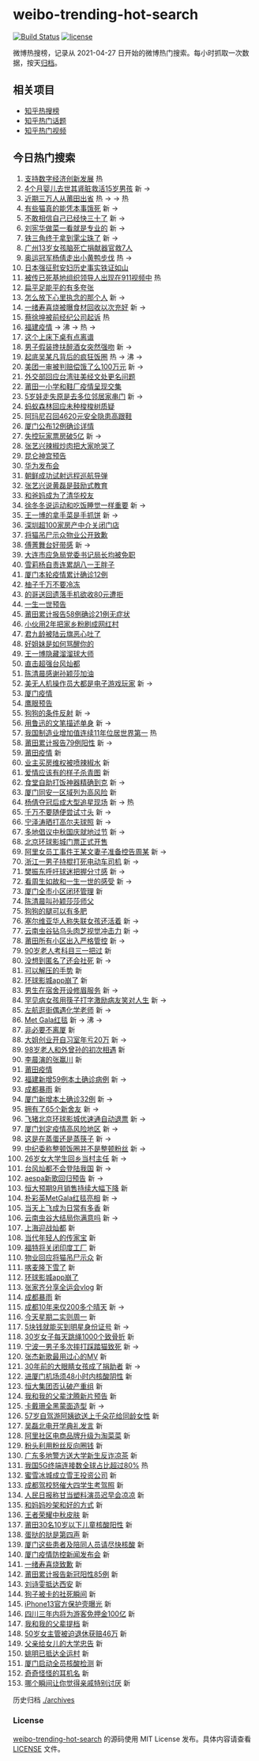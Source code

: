 # weibo-trending-hot-search

[![Build Status](https://github.com/justjavac/weibo-trending-hot-search/workflows/ci/badge.svg?branch=master)](https://github.com/justjavac/weibo-trending-hot-search/actions)
[![license](https://img.shields.io/github/license/justjavac/weibo-trending-hot-search)](https://github.com/justjavac/weibo-trending-hot-search/blob/master/LICENSE)

微博热搜榜，记录从 2021-04-27 日开始的微博热门搜索。每小时抓取一次数据，按天[归档](./archives)。

## 相关项目

- [知乎热搜榜](https://github.com/justjavac/zhihu-trending-top-search)
- [知乎热门话题](https://github.com/justjavac/zhihu-trending-hot-questions)
- [知乎热门视频](https://github.com/justjavac/zhihu-trending-hot-video)

## 今日热门搜索

<!-- BEGIN -->
<!-- 最后更新时间 Tue Sep 14 2021 12:23:53 GMT+0800 (China Standard Time) -->

1. [支持数字经济创新发展](https://s.weibo.com//weibo?q=%23%E6%94%AF%E6%8C%81%E6%95%B0%E5%AD%97%E7%BB%8F%E6%B5%8E%E5%88%9B%E6%96%B0%E5%8F%91%E5%B1%95%23&Refer=new_time)
   热
1. [4个月婴儿去世其肾脏救活15岁男孩](https://s.weibo.com//weibo?q=%234%E4%B8%AA%E6%9C%88%E5%A9%B4%E5%84%BF%E5%8E%BB%E4%B8%96%E5%85%B6%E8%82%BE%E8%84%8F%E6%95%91%E6%B4%BB15%E5%B2%81%E7%94%B7%E5%AD%A9%23&Refer=top)
   新 ->
1. [近期三万人从莆田出省](https://s.weibo.com//weibo?q=%23%E8%BF%91%E6%9C%9F%E4%B8%89%E4%B8%87%E4%BA%BA%E4%BB%8E%E8%8E%86%E7%94%B0%E5%87%BA%E7%9C%81%23&Refer=top)
   热 -> -> 热
1. [有些猫真的能凭本事饿死](https://s.weibo.com//weibo?q=%23%E6%9C%89%E4%BA%9B%E7%8C%AB%E7%9C%9F%E7%9A%84%E8%83%BD%E5%87%AD%E6%9C%AC%E4%BA%8B%E9%A5%BF%E6%AD%BB%23&Refer=top)
   新 ->
1. [不敢相信自己已经快三十了](https://s.weibo.com//weibo?q=%23%E4%B8%8D%E6%95%A2%E7%9B%B8%E4%BF%A1%E8%87%AA%E5%B7%B1%E5%B7%B2%E7%BB%8F%E5%BF%AB%E4%B8%89%E5%8D%81%E4%BA%86%23&Refer=top)
   新 ->
1. [刘宪华做菜一看就是专业的](https://s.weibo.com//weibo?q=%23%E5%88%98%E5%AE%AA%E5%8D%8E%E5%81%9A%E8%8F%9C%E4%B8%80%E7%9C%8B%E5%B0%B1%E6%98%AF%E4%B8%93%E4%B8%9A%E7%9A%84%23&Refer=top)
   新 ->
1. [铁三角终于拿到雮尘珠了](https://s.weibo.com//weibo?q=%23%E9%93%81%E4%B8%89%E8%A7%92%E7%BB%88%E4%BA%8E%E6%8B%BF%E5%88%B0%E9%9B%AE%E5%B0%98%E7%8F%A0%E4%BA%86%23&Refer=top)
   新 ->
1. [广州13岁女孩脑死亡捐献器官救7人](https://s.weibo.com//weibo?q=%23%E5%B9%BF%E5%B7%9E13%E5%B2%81%E5%A5%B3%E5%AD%A9%E8%84%91%E6%AD%BB%E4%BA%A1%E6%8D%90%E7%8C%AE%E5%99%A8%E5%AE%98%E6%95%917%E4%BA%BA%23&Refer=top)
1. [奥运冠军杨倩走出小黄鸭步伐](https://s.weibo.com//weibo?q=%23%E5%A5%A5%E8%BF%90%E5%86%A0%E5%86%9B%E6%9D%A8%E5%80%A9%E8%B5%B0%E5%87%BA%E5%B0%8F%E9%BB%84%E9%B8%AD%E6%AD%A5%E4%BC%90%23&Refer=top)
   热 ->
1. [日本强征慰安妇历史事实铁证如山](https://s.weibo.com//weibo?q=%23%E6%97%A5%E6%9C%AC%E5%BC%BA%E5%BE%81%E6%85%B0%E5%AE%89%E5%A6%87%E5%8E%86%E5%8F%B2%E4%BA%8B%E5%AE%9E%E9%93%81%E8%AF%81%E5%A6%82%E5%B1%B1%23&Refer=top)
1. [被传已死基地组织领导人出现在911视频中](https://s.weibo.com//weibo?q=%23%E8%A2%AB%E4%BC%A0%E5%B7%B2%E6%AD%BB%E5%9F%BA%E5%9C%B0%E7%BB%84%E7%BB%87%E9%A2%86%E5%AF%BC%E4%BA%BA%E5%87%BA%E7%8E%B0%E5%9C%A8911%E8%A7%86%E9%A2%91%E4%B8%AD%23&Refer=top)
   热
1. [扁平足能平的有多夸张](https://s.weibo.com//weibo?q=%23%E6%89%81%E5%B9%B3%E8%B6%B3%E8%83%BD%E5%B9%B3%E7%9A%84%E6%9C%89%E5%A4%9A%E5%A4%B8%E5%BC%A0%23&Refer=top)
1. [怎么放下心里执念的那个人](https://s.weibo.com//weibo?q=%23%E6%80%8E%E4%B9%88%E6%94%BE%E4%B8%8B%E5%BF%83%E9%87%8C%E6%89%A7%E5%BF%B5%E7%9A%84%E9%82%A3%E4%B8%AA%E4%BA%BA%23&Refer=top)
   新 ->
1. [一绪寿喜烧被曝食材回收以次充好](https://s.weibo.com//weibo?q=%23%E4%B8%80%E7%BB%AA%E5%AF%BF%E5%96%9C%E7%83%A7%E8%A2%AB%E6%9B%9D%E9%A3%9F%E6%9D%90%E5%9B%9E%E6%94%B6%E4%BB%A5%E6%AC%A1%E5%85%85%E5%A5%BD%23&Refer=top)
   新 ->
1. [蔡徐坤被前经纪公司起诉](https://s.weibo.com//weibo?q=%23%E8%94%A1%E5%BE%90%E5%9D%A4%E8%A2%AB%E5%89%8D%E7%BB%8F%E7%BA%AA%E5%85%AC%E5%8F%B8%E8%B5%B7%E8%AF%89%23&Refer=top)
   热
1. [福建疫情](https://s.weibo.com//weibo?q=%23%E7%A6%8F%E5%BB%BA%E7%96%AB%E6%83%85%23&Refer=top)
   -> 沸 -> 热 ->
1. [这个上床下桌有点离谱](https://s.weibo.com//weibo?q=%23%E8%BF%99%E4%B8%AA%E4%B8%8A%E5%BA%8A%E4%B8%8B%E6%A1%8C%E6%9C%89%E7%82%B9%E7%A6%BB%E8%B0%B1%23&Refer=top)
1. [男子假装搀扶醉酒女突然强吻](https://s.weibo.com//weibo?q=%23%E7%94%B7%E5%AD%90%E5%81%87%E8%A3%85%E6%90%80%E6%89%B6%E9%86%89%E9%85%92%E5%A5%B3%E7%AA%81%E7%84%B6%E5%BC%BA%E5%90%BB%23&Refer=top)
   新 ->
1. [起底吴某凡背后的疯狂饭圈](https://s.weibo.com//weibo?q=%23%E8%B5%B7%E5%BA%95%E5%90%B4%E6%9F%90%E5%87%A1%E8%83%8C%E5%90%8E%E7%9A%84%E7%96%AF%E7%8B%82%E9%A5%AD%E5%9C%88%23&Refer=top)
   热 -> 沸 ->
1. [美团一审被判赔偿饿了么100万元](https://s.weibo.com//weibo?q=%E7%BE%8E%E5%9B%A2%E4%B8%80%E5%AE%A1%E8%A2%AB%E5%88%A4%E8%B5%94%E5%81%BF%E9%A5%BF%E4%BA%86%E4%B9%88100%E4%B8%87%E5%85%83&Refer=top)
   新 ->
1. [外交部回应台湾驻美经文处更名问题](https://s.weibo.com//weibo?q=%23%E5%A4%96%E4%BA%A4%E9%83%A8%E5%9B%9E%E5%BA%94%E5%8F%B0%E6%B9%BE%E9%A9%BB%E7%BE%8E%E7%BB%8F%E6%96%87%E5%A4%84%E6%9B%B4%E5%90%8D%E9%97%AE%E9%A2%98%23&Refer=top)
1. [莆田一小学和鞋厂疫情呈现交集](https://s.weibo.com//weibo?q=%23%E8%8E%86%E7%94%B0%E4%B8%80%E5%B0%8F%E5%AD%A6%E5%92%8C%E9%9E%8B%E5%8E%82%E7%96%AB%E6%83%85%E5%91%88%E7%8E%B0%E4%BA%A4%E9%9B%86%23&Refer=top)
1. [5岁娃走失原是去多位邻居家串门](https://s.weibo.com//weibo?q=%235%E5%B2%81%E5%A8%83%E8%B5%B0%E5%A4%B1%E5%8E%9F%E6%98%AF%E5%8E%BB%E5%A4%9A%E4%BD%8D%E9%82%BB%E5%B1%85%E5%AE%B6%E4%B8%B2%E9%97%A8%23&Refer=top)
   新 ->
1. [蚂蚁森林回应未种梭梭树质疑](https://s.weibo.com//weibo?q=%23%E8%9A%82%E8%9A%81%E6%A3%AE%E6%9E%97%E5%9B%9E%E5%BA%94%E6%9C%AA%E7%A7%8D%E6%A2%AD%E6%A2%AD%E6%A0%91%E8%B4%A8%E7%96%91%23&Refer=top)
1. [阿玛尼召回4620元安全隐患高跟鞋](https://s.weibo.com//weibo?q=%23%E9%98%BF%E7%8E%9B%E5%B0%BC%E5%8F%AC%E5%9B%9E4620%E5%85%83%E5%AE%89%E5%85%A8%E9%9A%90%E6%82%A3%E9%AB%98%E8%B7%9F%E9%9E%8B%23&Refer=top)
1. [厦门公布12例确诊详情](https://s.weibo.com//weibo?q=%23%E5%8E%A6%E9%97%A8%E5%85%AC%E5%B8%8312%E4%BE%8B%E7%A1%AE%E8%AF%8A%E8%AF%A6%E6%83%85%23&Refer=top)
1. [失控玩家票房破5亿](https://s.weibo.com//weibo?q=%23%E5%A4%B1%E6%8E%A7%E7%8E%A9%E5%AE%B6%E7%A5%A8%E6%88%BF%E7%A0%B45%E4%BA%BF%23&Refer=top)
   新 ->
1. [张艺兴辣椒炒肉把大家呛哭了](https://s.weibo.com//weibo?q=%23%E5%BC%A0%E8%89%BA%E5%85%B4%E8%BE%A3%E6%A4%92%E7%82%92%E8%82%89%E6%8A%8A%E5%A4%A7%E5%AE%B6%E5%91%9B%E5%93%AD%E4%BA%86%23&Refer=top)
1. [昆仑神宫预告](https://s.weibo.com//weibo?q=%23%E6%98%86%E4%BB%91%E7%A5%9E%E5%AE%AB%E9%A2%84%E5%91%8A%23&Refer=top)
1. [华为发布会](https://s.weibo.com//weibo?q=%E5%8D%8E%E4%B8%BA%E5%8F%91%E5%B8%83%E4%BC%9A&Refer=top)
1. [朝鲜成功试射远程巡航导弹](https://s.weibo.com//weibo?q=%23%E6%9C%9D%E9%B2%9C%E6%88%90%E5%8A%9F%E8%AF%95%E5%B0%84%E8%BF%9C%E7%A8%8B%E5%B7%A1%E8%88%AA%E5%AF%BC%E5%BC%B9%23&Refer=top)
1. [张艺兴说黄磊是鼓励式教育](https://s.weibo.com//weibo?q=%23%E5%BC%A0%E8%89%BA%E5%85%B4%E8%AF%B4%E9%BB%84%E7%A3%8A%E6%98%AF%E9%BC%93%E5%8A%B1%E5%BC%8F%E6%95%99%E8%82%B2%23&Refer=top)
1. [和爸妈成为了清华校友](https://s.weibo.com//weibo?q=%23%E5%92%8C%E7%88%B8%E5%A6%88%E6%88%90%E4%B8%BA%E4%BA%86%E6%B8%85%E5%8D%8E%E6%A0%A1%E5%8F%8B%23&Refer=top)
1. [徐冬冬说运动和吃饭睡觉一样重要](https://s.weibo.com//weibo?q=%23%E5%BE%90%E5%86%AC%E5%86%AC%E8%AF%B4%E8%BF%90%E5%8A%A8%E5%92%8C%E5%90%83%E9%A5%AD%E7%9D%A1%E8%A7%89%E4%B8%80%E6%A0%B7%E9%87%8D%E8%A6%81%23&Refer=top)
   新 ->
1. [王一博的拿手菜是手抓饼](https://s.weibo.com//weibo?q=%23%E7%8E%8B%E4%B8%80%E5%8D%9A%E7%9A%84%E6%8B%BF%E6%89%8B%E8%8F%9C%E6%98%AF%E6%89%8B%E6%8A%93%E9%A5%BC%23&Refer=top)
   新 ->
1. [深圳超100家房产中介关闭门店](https://s.weibo.com//weibo?q=%23%E6%B7%B1%E5%9C%B3%E8%B6%85100%E5%AE%B6%E6%88%BF%E4%BA%A7%E4%B8%AD%E4%BB%8B%E5%85%B3%E9%97%AD%E9%97%A8%E5%BA%97%23&Refer=top)
1. [将猫吊尸示众物业公开致歉](https://s.weibo.com//weibo?q=%23%E5%B0%86%E7%8C%AB%E5%90%8A%E5%B0%B8%E7%A4%BA%E4%BC%97%E7%89%A9%E4%B8%9A%E5%85%AC%E5%BC%80%E8%87%B4%E6%AD%89%23&Refer=top)
1. [傅菁舞台好带感](https://s.weibo.com//weibo?q=%23%E5%82%85%E8%8F%81%E8%88%9E%E5%8F%B0%E5%A5%BD%E5%B8%A6%E6%84%9F%23&Refer=top)
   新 ->
1. [大连市应急局党委书记局长均被免职](https://s.weibo.com//weibo?q=%23%E5%A4%A7%E8%BF%9E%E5%B8%82%E5%BA%94%E6%80%A5%E5%B1%80%E5%85%9A%E5%A7%94%E4%B9%A6%E8%AE%B0%E5%B1%80%E9%95%BF%E5%9D%87%E8%A2%AB%E5%85%8D%E8%81%8C%23&Refer=top)
1. [雪莉杨自责连累胡八一王胖子](https://s.weibo.com//weibo?q=%23%E9%9B%AA%E8%8E%89%E6%9D%A8%E8%87%AA%E8%B4%A3%E8%BF%9E%E7%B4%AF%E8%83%A1%E5%85%AB%E4%B8%80%E7%8E%8B%E8%83%96%E5%AD%90%23&Refer=top)
1. [厦门本轮疫情累计确诊12例](https://s.weibo.com//weibo?q=%23%E5%8E%A6%E9%97%A8%E6%9C%AC%E8%BD%AE%E7%96%AB%E6%83%85%E7%B4%AF%E8%AE%A1%E7%A1%AE%E8%AF%8A12%E4%BE%8B%23&Refer=top)
1. [柚子千万不要冷冻](https://s.weibo.com//weibo?q=%23%E6%9F%9A%E5%AD%90%E5%8D%83%E4%B8%87%E4%B8%8D%E8%A6%81%E5%86%B7%E5%86%BB%23&Refer=top)
1. [的哥送回遗落手机欲收80元遭拒](https://s.weibo.com//weibo?q=%23%E7%9A%84%E5%93%A5%E9%80%81%E5%9B%9E%E9%81%97%E8%90%BD%E6%89%8B%E6%9C%BA%E6%AC%B2%E6%94%B680%E5%85%83%E9%81%AD%E6%8B%92%23&Refer=top)
1. [一生一世预告](https://s.weibo.com//weibo?q=%23%E4%B8%80%E7%94%9F%E4%B8%80%E4%B8%96%E9%A2%84%E5%91%8A%23&Refer=top)
1. [莆田累计报告58例确诊21例无症状](https://s.weibo.com//weibo?q=%23%E8%8E%86%E7%94%B0%E7%B4%AF%E8%AE%A1%E6%8A%A5%E5%91%8A58%E4%BE%8B%E7%A1%AE%E8%AF%8A21%E4%BE%8B%E6%97%A0%E7%97%87%E7%8A%B6%23&Refer=top)
1. [小伙用2年把家乡粉刷成网红村](https://s.weibo.com//weibo?q=%E5%B0%8F%E4%BC%99%E7%94%A82%E5%B9%B4%E6%8A%8A%E5%AE%B6%E4%B9%A1%E7%B2%89%E5%88%B7%E6%88%90%E7%BD%91%E7%BA%A2%E6%9D%91&Refer=top)
1. [君九龄被陆云旗恶心吐了](https://s.weibo.com//weibo?q=%23%E5%90%9B%E4%B9%9D%E9%BE%84%E8%A2%AB%E9%99%86%E4%BA%91%E6%97%97%E6%81%B6%E5%BF%83%E5%90%90%E4%BA%86%23&Refer=top)
1. [好姐妹是如何骂醒你的](https://s.weibo.com//weibo?q=%23%E5%A5%BD%E5%A7%90%E5%A6%B9%E6%98%AF%E5%A6%82%E4%BD%95%E9%AA%82%E9%86%92%E4%BD%A0%E7%9A%84%23&Refer=top)
1. [王一博隐藏溜溜球大师](https://s.weibo.com//weibo?q=%23%E7%8E%8B%E4%B8%80%E5%8D%9A%E9%9A%90%E8%97%8F%E6%BA%9C%E6%BA%9C%E7%90%83%E5%A4%A7%E5%B8%88%23&Refer=top)
1. [直击超强台风灿都](https://s.weibo.com//weibo?q=%23%E7%9B%B4%E5%87%BB%E8%B6%85%E5%BC%BA%E5%8F%B0%E9%A3%8E%E7%81%BF%E9%83%BD%23&Refer=top)
1. [陈清晨感谢孙颖莎加油](https://s.weibo.com//weibo?q=%23%E9%99%88%E6%B8%85%E6%99%A8%E6%84%9F%E8%B0%A2%E5%AD%99%E9%A2%96%E8%8E%8E%E5%8A%A0%E6%B2%B9%23&Refer=top)
1. [美无人机操作员大都是电子游戏玩家](https://s.weibo.com//weibo?q=%23%E7%BE%8E%E6%97%A0%E4%BA%BA%E6%9C%BA%E6%93%8D%E4%BD%9C%E5%91%98%E5%A4%A7%E9%83%BD%E6%98%AF%E7%94%B5%E5%AD%90%E6%B8%B8%E6%88%8F%E7%8E%A9%E5%AE%B6%23&Refer=top)
   新 ->
1. [厦门疫情](https://s.weibo.com//weibo?q=%23%E5%8E%A6%E9%97%A8%E7%96%AB%E6%83%85%23&Refer=top)
1. [鹰眼预告](https://s.weibo.com//weibo?q=%23%E9%B9%B0%E7%9C%BC%E9%A2%84%E5%91%8A%23&Refer=top)
1. [狗狗的条件反射](https://s.weibo.com//weibo?q=%E7%8B%97%E7%8B%97%E7%9A%84%E6%9D%A1%E4%BB%B6%E5%8F%8D%E5%B0%84&Refer=top)
   新 ->
1. [用鲁迅的文笔描述单身](https://s.weibo.com//weibo?q=%23%E7%94%A8%E9%B2%81%E8%BF%85%E7%9A%84%E6%96%87%E7%AC%94%E6%8F%8F%E8%BF%B0%E5%8D%95%E8%BA%AB%23&Refer=top)
   新 ->
1. [我国制造业增加值连续11年位居世界第一](https://s.weibo.com//weibo?q=%23%E6%88%91%E5%9B%BD%E5%88%B6%E9%80%A0%E4%B8%9A%E5%A2%9E%E5%8A%A0%E5%80%BC%E8%BF%9E%E7%BB%AD11%E5%B9%B4%E4%BD%8D%E5%B1%85%E4%B8%96%E7%95%8C%E7%AC%AC%E4%B8%80%23&Refer=new_time)
   热
1. [莆田累计报告79例阳性](https://s.weibo.com//weibo?q=%23%E8%8E%86%E7%94%B0%E7%B4%AF%E8%AE%A1%E6%8A%A5%E5%91%8A79%E4%BE%8B%E9%98%B3%E6%80%A7%23&Refer=top)
   新 ->
1. [莆田疫情](https://s.weibo.com//weibo?q=%E8%8E%86%E7%94%B0%E7%96%AB%E6%83%85&Refer=top)
   新
1. [业主买房维权被喷辣椒水](https://s.weibo.com//weibo?q=%23%E4%B8%9A%E4%B8%BB%E4%B9%B0%E6%88%BF%E7%BB%B4%E6%9D%83%E8%A2%AB%E5%96%B7%E8%BE%A3%E6%A4%92%E6%B0%B4%23&Refer=top)
   新
1. [爱情应该有的样子杀青图](https://s.weibo.com//weibo?q=%23%E7%88%B1%E6%83%85%E5%BA%94%E8%AF%A5%E6%9C%89%E7%9A%84%E6%A0%B7%E5%AD%90%E6%9D%80%E9%9D%92%E5%9B%BE%23&Refer=top)
   新
1. [食堂自助打饭神器精确到克](https://s.weibo.com//weibo?q=%23%E9%A3%9F%E5%A0%82%E8%87%AA%E5%8A%A9%E6%89%93%E9%A5%AD%E7%A5%9E%E5%99%A8%E7%B2%BE%E7%A1%AE%E5%88%B0%E5%85%8B%23&Refer=top)
   新 ->
1. [厦门同安一区域列为高风险](https://s.weibo.com//weibo?q=%E5%8E%A6%E9%97%A8%E5%90%8C%E5%AE%89%E4%B8%80%E5%8C%BA%E5%9F%9F%E5%88%97%E4%B8%BA%E9%AB%98%E9%A3%8E%E9%99%A9&Refer=top)
   新
1. [杨倩夺冠后成大型追星现场](https://s.weibo.com//weibo?q=%23%E6%9D%A8%E5%80%A9%E5%A4%BA%E5%86%A0%E5%90%8E%E6%88%90%E5%A4%A7%E5%9E%8B%E8%BF%BD%E6%98%9F%E7%8E%B0%E5%9C%BA%23&Refer=top)
   新 -> 热
1. [千万不要随便尝试寸头](https://s.weibo.com//weibo?q=%23%E5%8D%83%E4%B8%87%E4%B8%8D%E8%A6%81%E9%9A%8F%E4%BE%BF%E5%B0%9D%E8%AF%95%E5%AF%B8%E5%A4%B4%23&Refer=top)
   新 ->
1. [宁泽涛晒打高尔夫球照](https://s.weibo.com//weibo?q=%23%E5%AE%81%E6%B3%BD%E6%B6%9B%E6%99%92%E6%89%93%E9%AB%98%E5%B0%94%E5%A4%AB%E7%90%83%E7%85%A7%23&Refer=top)
   新 ->
1. [多地倡议中秋国庆就地过节](https://s.weibo.com//weibo?q=%23%E5%A4%9A%E5%9C%B0%E5%80%A1%E8%AE%AE%E4%B8%AD%E7%A7%8B%E5%9B%BD%E5%BA%86%E5%B0%B1%E5%9C%B0%E8%BF%87%E8%8A%82%23&Refer=top)
   新 ->
1. [北京环球影城门票正式开售](https://s.weibo.com//weibo?q=%23%E5%8C%97%E4%BA%AC%E7%8E%AF%E7%90%83%E5%BD%B1%E5%9F%8E%E9%97%A8%E7%A5%A8%E6%AD%A3%E5%BC%8F%E5%BC%80%E5%94%AE%23&Refer=top)
1. [阿里女员工事件王某文妻子准备控告周某](https://s.weibo.com//weibo?q=%23%E9%98%BF%E9%87%8C%E5%A5%B3%E5%91%98%E5%B7%A5%E4%BA%8B%E4%BB%B6%E7%8E%8B%E6%9F%90%E6%96%87%E5%A6%BB%E5%AD%90%E5%87%86%E5%A4%87%E6%8E%A7%E5%91%8A%E5%91%A8%E6%9F%90%23&Refer=top)
   新 ->
1. [浙江一男子持棍打死电动车司机](https://s.weibo.com//weibo?q=%23%E6%B5%99%E6%B1%9F%E4%B8%80%E7%94%B7%E5%AD%90%E6%8C%81%E6%A3%8D%E6%89%93%E6%AD%BB%E7%94%B5%E5%8A%A8%E8%BD%A6%E5%8F%B8%E6%9C%BA%23&Refer=top)
   新 ->
1. [樊振东呼吁球迷把握分寸感](https://s.weibo.com//weibo?q=%23%E6%A8%8A%E6%8C%AF%E4%B8%9C%E5%91%BC%E5%90%81%E7%90%83%E8%BF%B7%E6%8A%8A%E6%8F%A1%E5%88%86%E5%AF%B8%E6%84%9F%23&Refer=top)
   新 ->
1. [看周生如故和一生一世的感受](https://s.weibo.com//weibo?q=%23%E7%9C%8B%E5%91%A8%E7%94%9F%E5%A6%82%E6%95%85%E5%92%8C%E4%B8%80%E7%94%9F%E4%B8%80%E4%B8%96%E7%9A%84%E6%84%9F%E5%8F%97%23&Refer=top)
   新 ->
1. [厦门全市小区闭环管理](https://s.weibo.com//weibo?q=%23%E5%8E%A6%E9%97%A8%E5%85%A8%E5%B8%82%E5%B0%8F%E5%8C%BA%E9%97%AD%E7%8E%AF%E7%AE%A1%E7%90%86%23&Refer=top)
   新
1. [陈清晨叫孙颖莎莎师父](https://s.weibo.com//weibo?q=%23%E9%99%88%E6%B8%85%E6%99%A8%E5%8F%AB%E5%AD%99%E9%A2%96%E8%8E%8E%E8%8E%8E%E5%B8%88%E7%88%B6%23&Refer=top)
1. [狗狗的腿可以有多肥](https://s.weibo.com//weibo?q=%23%E7%8B%97%E7%8B%97%E7%9A%84%E8%85%BF%E5%8F%AF%E4%BB%A5%E6%9C%89%E5%A4%9A%E8%82%A5%23&Refer=top)
1. [塞尔维亚华人称失联女孩还活着](https://s.weibo.com//weibo?q=%23%E5%A1%9E%E5%B0%94%E7%BB%B4%E4%BA%9A%E5%8D%8E%E4%BA%BA%E7%A7%B0%E5%A4%B1%E8%81%94%E5%A5%B3%E5%AD%A9%E8%BF%98%E6%B4%BB%E7%9D%80%23&Refer=top)
   新 ->
1. [云南虫谷钻乌头肉芝视觉冲击力](https://s.weibo.com//weibo?q=%23%E4%BA%91%E5%8D%97%E8%99%AB%E8%B0%B7%E9%92%BB%E4%B9%8C%E5%A4%B4%E8%82%89%E8%8A%9D%E8%A7%86%E8%A7%89%E5%86%B2%E5%87%BB%E5%8A%9B%23&Refer=top)
   新 ->
1. [莆田所有小区出入严格管控](https://s.weibo.com//weibo?q=%23%E8%8E%86%E7%94%B0%E6%89%80%E6%9C%89%E5%B0%8F%E5%8C%BA%E5%87%BA%E5%85%A5%E4%B8%A5%E6%A0%BC%E7%AE%A1%E6%8E%A7%23&Refer=top)
   新 ->
1. [90岁老人考科目三一把过](https://s.weibo.com//weibo?q=%2390%E5%B2%81%E8%80%81%E4%BA%BA%E8%80%83%E7%A7%91%E7%9B%AE%E4%B8%89%E4%B8%80%E6%8A%8A%E8%BF%87%23&Refer=top)
   新
1. [没想到匿名了还会社死](https://s.weibo.com//weibo?q=%23%E6%B2%A1%E6%83%B3%E5%88%B0%E5%8C%BF%E5%90%8D%E4%BA%86%E8%BF%98%E4%BC%9A%E7%A4%BE%E6%AD%BB%23&Refer=top)
   新 ->
1. [可以解压的手势](https://s.weibo.com//weibo?q=%23%E5%8F%AF%E4%BB%A5%E8%A7%A3%E5%8E%8B%E7%9A%84%E6%89%8B%E5%8A%BF%23&Refer=top)
   新
1. [环球影城app崩了](https://s.weibo.com//weibo?q=%E7%8E%AF%E7%90%83%E5%BD%B1%E5%9F%8Eapp%E5%B4%A9%E4%BA%86&Refer=top)
   新
1. [男生在宿舍开设修眉服务](https://s.weibo.com//weibo?q=%23%E7%94%B7%E7%94%9F%E5%9C%A8%E5%AE%BF%E8%88%8D%E5%BC%80%E8%AE%BE%E4%BF%AE%E7%9C%89%E6%9C%8D%E5%8A%A1%23&Refer=top)
   新 ->
1. [罕见病女孩用筷子打字激励病友笑对人生](https://s.weibo.com//weibo?q=%23%E7%BD%95%E8%A7%81%E7%97%85%E5%A5%B3%E5%AD%A9%E7%94%A8%E7%AD%B7%E5%AD%90%E6%89%93%E5%AD%97%E6%BF%80%E5%8A%B1%E7%97%85%E5%8F%8B%E7%AC%91%E5%AF%B9%E4%BA%BA%E7%94%9F%23&Refer=top)
   新 ->
1. [左航逛街偶遇化学老师](https://s.weibo.com//weibo?q=%23%E5%B7%A6%E8%88%AA%E9%80%9B%E8%A1%97%E5%81%B6%E9%81%87%E5%8C%96%E5%AD%A6%E8%80%81%E5%B8%88%23&Refer=top)
   新 ->
1. [Met Gala红毯](https://s.weibo.com//weibo?q=Met%20Gala%E7%BA%A2%E6%AF%AF&Refer=top)
   新 -> 沸 ->
1. [非必要不离厦](https://s.weibo.com//weibo?q=%23%E9%9D%9E%E5%BF%85%E8%A6%81%E4%B8%8D%E7%A6%BB%E5%8E%A6%23&Refer=top)
   新
1. [大姐创业开自习室年亏20万](https://s.weibo.com//weibo?q=%23%E5%A4%A7%E5%A7%90%E5%88%9B%E4%B8%9A%E5%BC%80%E8%87%AA%E4%B9%A0%E5%AE%A4%E5%B9%B4%E4%BA%8F20%E4%B8%87%23&Refer=top)
   新 ->
1. [98岁老人和外曾孙的初次相遇](https://s.weibo.com//weibo?q=%2398%E5%B2%81%E8%80%81%E4%BA%BA%E5%92%8C%E5%A4%96%E6%9B%BE%E5%AD%99%E7%9A%84%E5%88%9D%E6%AC%A1%E7%9B%B8%E9%81%87%23&Refer=top)
   新
1. [李晨演的张赢川](https://s.weibo.com//weibo?q=%23%E6%9D%8E%E6%99%A8%E6%BC%94%E7%9A%84%E5%BC%A0%E8%B5%A2%E5%B7%9D%23&Refer=top)
   新
1. [莆田疫情](https://s.weibo.com//weibo?q=%23%E8%8E%86%E7%94%B0%E7%96%AB%E6%83%85%23&Refer=top)
1. [福建新增59例本土确诊病例](https://s.weibo.com//weibo?q=%23%E7%A6%8F%E5%BB%BA%E6%96%B0%E5%A2%9E59%E4%BE%8B%E6%9C%AC%E5%9C%9F%E7%A1%AE%E8%AF%8A%E7%97%85%E4%BE%8B%23&Refer=top)
   新 ->
1. [成都暴雨](https://s.weibo.com//weibo?q=%E6%88%90%E9%83%BD%E6%9A%B4%E9%9B%A8&Refer=top)
   新
1. [厦门新增本土确诊32例](https://s.weibo.com//weibo?q=%23%E5%8E%A6%E9%97%A8%E6%96%B0%E5%A2%9E%E6%9C%AC%E5%9C%9F%E7%A1%AE%E8%AF%8A32%E4%BE%8B%23&Refer=top)
   新 ->
1. [拥有了65个新舍友](https://s.weibo.com//weibo?q=%23%E6%8B%A5%E6%9C%89%E4%BA%8665%E4%B8%AA%E6%96%B0%E8%88%8D%E5%8F%8B%23&Refer=top)
   新 ->
1. [飞猪北京环球影城优速通自动退票](https://s.weibo.com//weibo?q=%23%E9%A3%9E%E7%8C%AA%E5%8C%97%E4%BA%AC%E7%8E%AF%E7%90%83%E5%BD%B1%E5%9F%8E%E4%BC%98%E9%80%9F%E9%80%9A%E8%87%AA%E5%8A%A8%E9%80%80%E7%A5%A8%23&Refer=top)
   新 ->
1. [厦门划定疫情高风险地区](https://s.weibo.com//weibo?q=%23%E5%8E%A6%E9%97%A8%E5%88%92%E5%AE%9A%E7%96%AB%E6%83%85%E9%AB%98%E9%A3%8E%E9%99%A9%E5%9C%B0%E5%8C%BA%23&Refer=top)
   新 ->
1. [这是在蒸蛋还是蒸筷子](https://s.weibo.com//weibo?q=%23%E8%BF%99%E6%98%AF%E5%9C%A8%E8%92%B8%E8%9B%8B%E8%BF%98%E6%98%AF%E8%92%B8%E7%AD%B7%E5%AD%90%23&Refer=top)
   新 ->
1. [中纪委称整顿饭圈并不是整顿粉丝](https://s.weibo.com//weibo?q=%23%E4%B8%AD%E7%BA%AA%E5%A7%94%E7%A7%B0%E6%95%B4%E9%A1%BF%E9%A5%AD%E5%9C%88%E5%B9%B6%E4%B8%8D%E6%98%AF%E6%95%B4%E9%A1%BF%E7%B2%89%E4%B8%9D%23&Refer=top)
   新 ->
1. [26岁女大学生回乡当村主任](https://s.weibo.com//weibo?q=%2326%E5%B2%81%E5%A5%B3%E5%A4%A7%E5%AD%A6%E7%94%9F%E5%9B%9E%E4%B9%A1%E5%BD%93%E6%9D%91%E4%B8%BB%E4%BB%BB%23&Refer=top)
   新 ->
1. [台风灿都不会登陆我国](https://s.weibo.com//weibo?q=%23%E5%8F%B0%E9%A3%8E%E7%81%BF%E9%83%BD%E4%B8%8D%E4%BC%9A%E7%99%BB%E9%99%86%E6%88%91%E5%9B%BD%23&Refer=top)
   新 ->
1. [aespa新歌回归预告](https://s.weibo.com//weibo?q=%23aespa%E6%96%B0%E6%AD%8C%E5%9B%9E%E5%BD%92%E9%A2%84%E5%91%8A%23&Refer=top)
   新 ->
1. [恒大预期9月销售持续大幅下降](https://s.weibo.com//weibo?q=%23%E6%81%92%E5%A4%A7%E9%A2%84%E6%9C%9F9%E6%9C%88%E9%94%80%E5%94%AE%E6%8C%81%E7%BB%AD%E5%A4%A7%E5%B9%85%E4%B8%8B%E9%99%8D%23&Refer=top)
   新
1. [朴彩英MetGala红毯亮相](https://s.weibo.com//weibo?q=%23%E6%9C%B4%E5%BD%A9%E8%8B%B1MetGala%E7%BA%A2%E6%AF%AF%E4%BA%AE%E7%9B%B8%23&Refer=top)
   新 ->
1. [当天上飞成为日常有多香](https://s.weibo.com//weibo?q=%23%E5%BD%93%E5%A4%A9%E4%B8%8A%E9%A3%9E%E6%88%90%E4%B8%BA%E6%97%A5%E5%B8%B8%E6%9C%89%E5%A4%9A%E9%A6%99%23&Refer=top)
   新
1. [云南虫谷大结局你满意吗](https://s.weibo.com//weibo?q=%23%E4%BA%91%E5%8D%97%E8%99%AB%E8%B0%B7%E5%A4%A7%E7%BB%93%E5%B1%80%E4%BD%A0%E6%BB%A1%E6%84%8F%E5%90%97%23&Refer=top)
   新 ->
1. [上海迎战灿都](https://s.weibo.com//weibo?q=%23%E4%B8%8A%E6%B5%B7%E8%BF%8E%E6%88%98%E7%81%BF%E9%83%BD%23&Refer=top)
   新
1. [当代年轻人的传家宝](https://s.weibo.com//weibo?q=%23%E5%BD%93%E4%BB%A3%E5%B9%B4%E8%BD%BB%E4%BA%BA%E7%9A%84%E4%BC%A0%E5%AE%B6%E5%AE%9D%23&Refer=top)
   新
1. [福特将关闭印度工厂](https://s.weibo.com//weibo?q=%23%E7%A6%8F%E7%89%B9%E5%B0%86%E5%85%B3%E9%97%AD%E5%8D%B0%E5%BA%A6%E5%B7%A5%E5%8E%82%23&Refer=top)
   新
1. [物业回应将猫吊尸示众](https://s.weibo.com//weibo?q=%23%E7%89%A9%E4%B8%9A%E5%9B%9E%E5%BA%94%E5%B0%86%E7%8C%AB%E5%90%8A%E5%B0%B8%E7%A4%BA%E4%BC%97%23&Refer=top)
   新
1. [喀麦隆下雪了](https://s.weibo.com//weibo?q=%23%E5%96%80%E9%BA%A6%E9%9A%86%E4%B8%8B%E9%9B%AA%E4%BA%86%23&Refer=top)
   新
1. [环球影城app崩了](https://s.weibo.com//weibo?q=%23%E7%8E%AF%E7%90%83%E5%BD%B1%E5%9F%8Eapp%E5%B4%A9%E4%BA%86%23&Refer=top)
1. [张家齐分享全运会vlog](https://s.weibo.com//weibo?q=%23%E5%BC%A0%E5%AE%B6%E9%BD%90%E5%88%86%E4%BA%AB%E5%85%A8%E8%BF%90%E4%BC%9Avlog%23&Refer=top)
   新
1. [成都暴雨](https://s.weibo.com//weibo?q=%23%E6%88%90%E9%83%BD%E6%9A%B4%E9%9B%A8%23&Refer=top)
   新
1. [成都10年来仅200多个晴天](https://s.weibo.com//weibo?q=%23%E6%88%90%E9%83%BD10%E5%B9%B4%E6%9D%A5%E4%BB%85200%E5%A4%9A%E4%B8%AA%E6%99%B4%E5%A4%A9%23&Refer=top)
   新 ->
1. [今天星期二实则周一](https://s.weibo.com//weibo?q=%23%E4%BB%8A%E5%A4%A9%E6%98%9F%E6%9C%9F%E4%BA%8C%E5%AE%9E%E5%88%99%E5%91%A8%E4%B8%80%23&Refer=top)
   新
1. [5块钱就能买到明星身份证号](https://s.weibo.com//weibo?q=%235%E5%9D%97%E9%92%B1%E5%B0%B1%E8%83%BD%E4%B9%B0%E5%88%B0%E6%98%8E%E6%98%9F%E8%BA%AB%E4%BB%BD%E8%AF%81%E5%8F%B7%23&Refer=top)
   新 ->
1. [30岁女子每天跳绳1000个致骨折](https://s.weibo.com//weibo?q=%2330%E5%B2%81%E5%A5%B3%E5%AD%90%E6%AF%8F%E5%A4%A9%E8%B7%B3%E7%BB%B31000%E4%B8%AA%E8%87%B4%E9%AA%A8%E6%8A%98%23&Refer=top)
   新
1. [宁波一男子多次摔打踩踏猫致死](https://s.weibo.com//weibo?q=%23%E5%AE%81%E6%B3%A2%E4%B8%80%E7%94%B7%E5%AD%90%E5%A4%9A%E6%AC%A1%E6%91%94%E6%89%93%E8%B8%A9%E8%B8%8F%E7%8C%AB%E8%87%B4%E6%AD%BB%23&Refer=top)
   新 ->
1. [张杰新歌最用过心的MV](https://s.weibo.com//weibo?q=%23%E5%BC%A0%E6%9D%B0%E6%96%B0%E6%AD%8C%E6%9C%80%E7%94%A8%E8%BF%87%E5%BF%83%E7%9A%84MV%23&Refer=top)
   新
1. [30年前的大眼睛女孩成了捐助者](https://s.weibo.com//weibo?q=%2330%E5%B9%B4%E5%89%8D%E7%9A%84%E5%A4%A7%E7%9C%BC%E7%9D%9B%E5%A5%B3%E5%AD%A9%E6%88%90%E4%BA%86%E6%8D%90%E5%8A%A9%E8%80%85%23&Refer=top)
   新 ->
1. [进厦门机场须48小时内核酸阴性](https://s.weibo.com//weibo?q=%23%E8%BF%9B%E5%8E%A6%E9%97%A8%E6%9C%BA%E5%9C%BA%E9%A1%BB48%E5%B0%8F%E6%97%B6%E5%86%85%E6%A0%B8%E9%85%B8%E9%98%B4%E6%80%A7%23&Refer=top)
   新
1. [恒大集团否认破产重组](https://s.weibo.com//weibo?q=%23%E6%81%92%E5%A4%A7%E9%9B%86%E5%9B%A2%E5%90%A6%E8%AE%A4%E7%A0%B4%E4%BA%A7%E9%87%8D%E7%BB%84%23&Refer=top)
   新
1. [我和我的父辈沈腾新片预告](https://s.weibo.com//weibo?q=%23%E6%88%91%E5%92%8C%E6%88%91%E7%9A%84%E7%88%B6%E8%BE%88%E6%B2%88%E8%85%BE%E6%96%B0%E7%89%87%E9%A2%84%E5%91%8A%23&Refer=top)
   新
1. [卡戴珊全黑蒙面造型](https://s.weibo.com//weibo?q=%23%E5%8D%A1%E6%88%B4%E7%8F%8A%E5%85%A8%E9%BB%91%E8%92%99%E9%9D%A2%E9%80%A0%E5%9E%8B%23&Refer=top)
   新 ->
1. [57岁自驾游阿姨欲送上千朵花给同龄女性](https://s.weibo.com//weibo?q=%2357%E5%B2%81%E8%87%AA%E9%A9%BE%E6%B8%B8%E9%98%BF%E5%A7%A8%E6%AC%B2%E9%80%81%E4%B8%8A%E5%8D%83%E6%9C%B5%E8%8A%B1%E7%BB%99%E5%90%8C%E9%BE%84%E5%A5%B3%E6%80%A7%23&Refer=top)
   新
1. [吴磊北电开学典礼发言](https://s.weibo.com//weibo?q=%23%E5%90%B4%E7%A3%8A%E5%8C%97%E7%94%B5%E5%BC%80%E5%AD%A6%E5%85%B8%E7%A4%BC%E5%8F%91%E8%A8%80%23&Refer=top)
   新
1. [阿里社区电商品牌升级为淘菜菜](https://s.weibo.com//weibo?q=%23%E9%98%BF%E9%87%8C%E7%A4%BE%E5%8C%BA%E7%94%B5%E5%95%86%E5%93%81%E7%89%8C%E5%8D%87%E7%BA%A7%E4%B8%BA%E6%B7%98%E8%8F%9C%E8%8F%9C%23&Refer=top)
   新
1. [粉头利用粉丝反向圈钱](https://s.weibo.com//weibo?q=%23%E7%B2%89%E5%A4%B4%E5%88%A9%E7%94%A8%E7%B2%89%E4%B8%9D%E5%8F%8D%E5%90%91%E5%9C%88%E9%92%B1%23&Refer=top)
   新
1. [广东多地警方送大学新生反诈凉茶](https://s.weibo.com//weibo?q=%23%E5%B9%BF%E4%B8%9C%E5%A4%9A%E5%9C%B0%E8%AD%A6%E6%96%B9%E9%80%81%E5%A4%A7%E5%AD%A6%E6%96%B0%E7%94%9F%E5%8F%8D%E8%AF%88%E5%87%89%E8%8C%B6%23&Refer=top)
   新
1. [我国5G终端连接数全球占比超过80%](https://s.weibo.com//weibo?q=%23%E6%88%91%E5%9B%BD5G%E7%BB%88%E7%AB%AF%E8%BF%9E%E6%8E%A5%E6%95%B0%E5%85%A8%E7%90%83%E5%8D%A0%E6%AF%94%E8%B6%85%E8%BF%8780%25%23&Refer=new_time)
   热
1. [蜜雪冰城成立雪王投资公司](https://s.weibo.com//weibo?q=%23%E8%9C%9C%E9%9B%AA%E5%86%B0%E5%9F%8E%E6%88%90%E7%AB%8B%E9%9B%AA%E7%8E%8B%E6%8A%95%E8%B5%84%E5%85%AC%E5%8F%B8%23&Refer=top)
   新
1. [成都驾校怒催大四学生考驾照](https://s.weibo.com//weibo?q=%23%E6%88%90%E9%83%BD%E9%A9%BE%E6%A0%A1%E6%80%92%E5%82%AC%E5%A4%A7%E5%9B%9B%E5%AD%A6%E7%94%9F%E8%80%83%E9%A9%BE%E7%85%A7%23&Refer=top)
   新
1. [人民日报称甘当塑料演员迟早会凉凉](https://s.weibo.com//weibo?q=%23%E4%BA%BA%E6%B0%91%E6%97%A5%E6%8A%A5%E7%A7%B0%E7%94%98%E5%BD%93%E5%A1%91%E6%96%99%E6%BC%94%E5%91%98%E8%BF%9F%E6%97%A9%E4%BC%9A%E5%87%89%E5%87%89%23&Refer=top)
   新
1. [和妈妈吵架和好的方式](https://s.weibo.com//weibo?q=%23%E5%92%8C%E5%A6%88%E5%A6%88%E5%90%B5%E6%9E%B6%E5%92%8C%E5%A5%BD%E7%9A%84%E6%96%B9%E5%BC%8F%23&Refer=top)
   新
1. [王者荣耀中秋皮肤](https://s.weibo.com//weibo?q=%23%E7%8E%8B%E8%80%85%E8%8D%A3%E8%80%80%E4%B8%AD%E7%A7%8B%E7%9A%AE%E8%82%A4%23&Refer=top)
   新
1. [莆田30名10岁以下儿童核酸阳性](https://s.weibo.com//weibo?q=%23%E8%8E%86%E7%94%B030%E5%90%8D10%E5%B2%81%E4%BB%A5%E4%B8%8B%E5%84%BF%E7%AB%A5%E6%A0%B8%E9%85%B8%E9%98%B3%E6%80%A7%23&Refer=top)
   新
1. [蛋挞的挞是第四声](https://s.weibo.com//weibo?q=%23%E8%9B%8B%E6%8C%9E%E7%9A%84%E6%8C%9E%E6%98%AF%E7%AC%AC%E5%9B%9B%E5%A3%B0%23&Refer=top)
   新
1. [厦门这些患者及陪同人员请尽快核酸](https://s.weibo.com//weibo?q=%23%E5%8E%A6%E9%97%A8%E8%BF%99%E4%BA%9B%E6%82%A3%E8%80%85%E5%8F%8A%E9%99%AA%E5%90%8C%E4%BA%BA%E5%91%98%E8%AF%B7%E5%B0%BD%E5%BF%AB%E6%A0%B8%E9%85%B8%23&Refer=top)
   新
1. [厦门疫情防控新闻发布会](https://s.weibo.com//weibo?q=%23%E5%8E%A6%E9%97%A8%E7%96%AB%E6%83%85%E9%98%B2%E6%8E%A7%E6%96%B0%E9%97%BB%E5%8F%91%E5%B8%83%E4%BC%9A%23&Refer=top)
   新
1. [一绪寿喜烧致歉](https://s.weibo.com//weibo?q=%23%E4%B8%80%E7%BB%AA%E5%AF%BF%E5%96%9C%E7%83%A7%E8%87%B4%E6%AD%89%23&Refer=top)
   新
1. [莆田累计报告新冠阳性85例](https://s.weibo.com//weibo?q=%23%E8%8E%86%E7%94%B0%E7%B4%AF%E8%AE%A1%E6%8A%A5%E5%91%8A%E6%96%B0%E5%86%A0%E9%98%B3%E6%80%A785%E4%BE%8B%23&Refer=top)
   新
1. [刘诗雯抵达西安](https://s.weibo.com//weibo?q=%23%E5%88%98%E8%AF%97%E9%9B%AF%E6%8A%B5%E8%BE%BE%E8%A5%BF%E5%AE%89%23&Refer=top)
   新
1. [狗子被卡的社死瞬间](https://s.weibo.com//weibo?q=%23%E7%8B%97%E5%AD%90%E8%A2%AB%E5%8D%A1%E7%9A%84%E7%A4%BE%E6%AD%BB%E7%9E%AC%E9%97%B4%23&Refer=top)
   新
1. [iPhone13官方保护壳曝光](https://s.weibo.com//weibo?q=%23iPhone13%E5%AE%98%E6%96%B9%E4%BF%9D%E6%8A%A4%E5%A3%B3%E6%9B%9D%E5%85%89%23&Refer=top)
   新
1. [四川三年内将为游客免押金100亿](https://s.weibo.com//weibo?q=%23%E5%9B%9B%E5%B7%9D%E4%B8%89%E5%B9%B4%E5%86%85%E5%B0%86%E4%B8%BA%E6%B8%B8%E5%AE%A2%E5%85%8D%E6%8A%BC%E9%87%91100%E4%BA%BF%23&Refer=top)
   新
1. [我和我的父辈提档](https://s.weibo.com//weibo?q=%23%E6%88%91%E5%92%8C%E6%88%91%E7%9A%84%E7%88%B6%E8%BE%88%E6%8F%90%E6%A1%A3%23&Refer=top)
   新
1. [50岁女主管被迫退休获赔46万](https://s.weibo.com//weibo?q=%2350%E5%B2%81%E5%A5%B3%E4%B8%BB%E7%AE%A1%E8%A2%AB%E8%BF%AB%E9%80%80%E4%BC%91%E8%8E%B7%E8%B5%9446%E4%B8%87%23&Refer=top)
   新
1. [父亲给女儿的大学忠告](https://s.weibo.com//weibo?q=%23%E7%88%B6%E4%BA%B2%E7%BB%99%E5%A5%B3%E5%84%BF%E7%9A%84%E5%A4%A7%E5%AD%A6%E5%BF%A0%E5%91%8A%23&Refer=top)
   新
1. [姚明已抵达全运村](https://s.weibo.com//weibo?q=%23%E5%A7%9A%E6%98%8E%E5%B7%B2%E6%8A%B5%E8%BE%BE%E5%85%A8%E8%BF%90%E6%9D%91%23&Refer=top)
   新
1. [厦门启动全员核酸检测](https://s.weibo.com//weibo?q=%E5%8E%A6%E9%97%A8%E5%90%AF%E5%8A%A8%E5%85%A8%E5%91%98%E6%A0%B8%E9%85%B8%E6%A3%80%E6%B5%8B&Refer=top)
   新
1. [奇奇怪怪的耳机名](https://s.weibo.com//weibo?q=%23%E5%A5%87%E5%A5%87%E6%80%AA%E6%80%AA%E7%9A%84%E8%80%B3%E6%9C%BA%E5%90%8D%23&Refer=top)
   新
1. [哪个瞬间让你觉得亲戚特别讨厌](https://s.weibo.com//weibo?q=%23%E5%93%AA%E4%B8%AA%E7%9E%AC%E9%97%B4%E8%AE%A9%E4%BD%A0%E8%A7%89%E5%BE%97%E4%BA%B2%E6%88%9A%E7%89%B9%E5%88%AB%E8%AE%A8%E5%8E%8C%23&Refer=top)
   新

<!-- END -->

历史归档 [./archives](./archives)

### License

[weibo-trending-hot-search](https://github.com/justjavac/weibo-trending-hot-search)
的源码使用 MIT License 发布。具体内容请查看 [LICENSE](./LICENSE) 文件。

